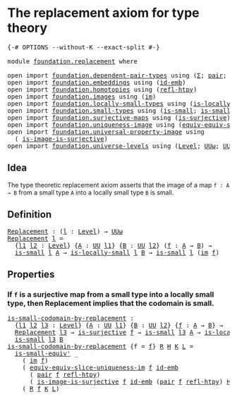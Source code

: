 # The replacement axiom for type theory

<pre class="Agda"><a id="50" class="Symbol">{-#</a> <a id="54" class="Keyword">OPTIONS</a> <a id="62" class="Pragma">--without-K</a> <a id="74" class="Pragma">--exact-split</a> <a id="88" class="Symbol">#-}</a>

<a id="93" class="Keyword">module</a> <a id="100" href="foundation.replacement.html" class="Module">foundation.replacement</a> <a id="123" class="Keyword">where</a>

<a id="130" class="Keyword">open</a> <a id="135" class="Keyword">import</a> <a id="142" href="foundation.dependent-pair-types.html" class="Module">foundation.dependent-pair-types</a> <a id="174" class="Keyword">using</a> <a id="180" class="Symbol">(</a><a id="181" href="foundation-core.dependent-pair-types.html#502" class="Record">Σ</a><a id="182" class="Symbol">;</a> <a id="184" href="foundation-core.dependent-pair-types.html#575" class="InductiveConstructor">pair</a><a id="188" class="Symbol">;</a> <a id="190" href="foundation-core.dependent-pair-types.html#592" class="Field">pr1</a><a id="193" class="Symbol">;</a> <a id="195" href="foundation-core.dependent-pair-types.html#604" class="Field">pr2</a><a id="198" class="Symbol">)</a>
<a id="200" class="Keyword">open</a> <a id="205" class="Keyword">import</a> <a id="212" href="foundation.embeddings.html" class="Module">foundation.embeddings</a> <a id="234" class="Keyword">using</a> <a id="240" class="Symbol">(</a><a id="241" href="foundation-core.embeddings.html#1711" class="Function">id-emb</a><a id="247" class="Symbol">)</a>
<a id="249" class="Keyword">open</a> <a id="254" class="Keyword">import</a> <a id="261" href="foundation.homotopies.html" class="Module">foundation.homotopies</a> <a id="283" class="Keyword">using</a> <a id="289" class="Symbol">(</a><a id="290" href="foundation-core.homotopies.html#632" class="Function">refl-htpy</a><a id="299" class="Symbol">)</a>
<a id="301" class="Keyword">open</a> <a id="306" class="Keyword">import</a> <a id="313" href="foundation.images.html" class="Module">foundation.images</a> <a id="331" class="Keyword">using</a> <a id="337" class="Symbol">(</a><a id="338" href="foundation.images.html#2136" class="Function">im</a><a id="340" class="Symbol">)</a>
<a id="342" class="Keyword">open</a> <a id="347" class="Keyword">import</a> <a id="354" href="foundation.locally-small-types.html" class="Module">foundation.locally-small-types</a> <a id="385" class="Keyword">using</a> <a id="391" class="Symbol">(</a><a id="392" href="foundation.locally-small-types.html#847" class="Function">is-locally-small</a><a id="408" class="Symbol">)</a>
<a id="410" class="Keyword">open</a> <a id="415" class="Keyword">import</a> <a id="422" href="foundation.small-types.html" class="Module">foundation.small-types</a> <a id="445" class="Keyword">using</a> <a id="451" class="Symbol">(</a><a id="452" href="foundation.small-types.html#1594" class="Function">is-small</a><a id="460" class="Symbol">;</a> <a id="462" href="foundation.small-types.html#2867" class="Function">is-small-equiv&#39;</a><a id="477" class="Symbol">)</a>
<a id="479" class="Keyword">open</a> <a id="484" class="Keyword">import</a> <a id="491" href="foundation.surjective-maps.html" class="Module">foundation.surjective-maps</a> <a id="518" class="Keyword">using</a> <a id="524" class="Symbol">(</a><a id="525" href="foundation.surjective-maps.html#1905" class="Function">is-surjective</a><a id="538" class="Symbol">)</a>
<a id="540" class="Keyword">open</a> <a id="545" class="Keyword">import</a> <a id="552" href="foundation.uniqueness-image.html" class="Module">foundation.uniqueness-image</a> <a id="580" class="Keyword">using</a> <a id="586" class="Symbol">(</a><a id="587" href="foundation.uniqueness-image.html#8831" class="Function">equiv-equiv-slice-uniqueness-im</a><a id="618" class="Symbol">)</a>
<a id="620" class="Keyword">open</a> <a id="625" class="Keyword">import</a> <a id="632" href="foundation.universal-property-image.html" class="Module">foundation.universal-property-image</a> <a id="668" class="Keyword">using</a>
  <a id="676" class="Symbol">(</a> <a id="678" href="foundation.universal-property-image.html#10994" class="Function">is-image-is-surjective</a><a id="700" class="Symbol">)</a>
<a id="702" class="Keyword">open</a> <a id="707" class="Keyword">import</a> <a id="714" href="foundation.universe-levels.html" class="Module">foundation.universe-levels</a> <a id="741" class="Keyword">using</a> <a id="747" class="Symbol">(</a><a id="748" href="Agda.Primitive.html#597" class="Postulate">Level</a><a id="753" class="Symbol">;</a> <a id="755" href="foundation-core.universe-levels.html#234" class="Primitive">UUω</a><a id="758" class="Symbol">;</a> <a id="760" href="foundation-core.universe-levels.html#222" class="Primitive">UU</a><a id="762" class="Symbol">)</a>
</pre>
## Idea

The type theoretic replacement axiom asserts that the image of a map `f : A → B` from a small type `A` into a locally small type `B` is small.

## Definition

<pre class="Agda"><a id="Replacement"></a><a id="945" href="foundation.replacement.html#945" class="Function">Replacement</a> <a id="957" class="Symbol">:</a> <a id="959" class="Symbol">(</a><a id="960" href="foundation.replacement.html#960" class="Bound">l</a> <a id="962" class="Symbol">:</a> <a id="964" href="Agda.Primitive.html#597" class="Postulate">Level</a><a id="969" class="Symbol">)</a> <a id="971" class="Symbol">→</a> <a id="973" href="foundation-core.universe-levels.html#234" class="Primitive">UUω</a>
<a id="977" href="foundation.replacement.html#945" class="Function">Replacement</a> <a id="989" href="foundation.replacement.html#989" class="Bound">l</a> <a id="991" class="Symbol">=</a>
  <a id="995" class="Symbol">{</a><a id="996" href="foundation.replacement.html#996" class="Bound">l1</a> <a id="999" href="foundation.replacement.html#999" class="Bound">l2</a> <a id="1002" class="Symbol">:</a> <a id="1004" href="Agda.Primitive.html#597" class="Postulate">Level</a><a id="1009" class="Symbol">}</a> <a id="1011" class="Symbol">{</a><a id="1012" href="foundation.replacement.html#1012" class="Bound">A</a> <a id="1014" class="Symbol">:</a> <a id="1016" href="foundation-core.universe-levels.html#222" class="Primitive">UU</a> <a id="1019" href="foundation.replacement.html#996" class="Bound">l1</a><a id="1021" class="Symbol">}</a> <a id="1023" class="Symbol">{</a><a id="1024" href="foundation.replacement.html#1024" class="Bound">B</a> <a id="1026" class="Symbol">:</a> <a id="1028" href="foundation-core.universe-levels.html#222" class="Primitive">UU</a> <a id="1031" href="foundation.replacement.html#999" class="Bound">l2</a><a id="1033" class="Symbol">}</a> <a id="1035" class="Symbol">(</a><a id="1036" href="foundation.replacement.html#1036" class="Bound">f</a> <a id="1038" class="Symbol">:</a> <a id="1040" href="foundation.replacement.html#1012" class="Bound">A</a> <a id="1042" class="Symbol">→</a> <a id="1044" href="foundation.replacement.html#1024" class="Bound">B</a><a id="1045" class="Symbol">)</a> <a id="1047" class="Symbol">→</a>
  <a id="1051" href="foundation.small-types.html#1594" class="Function">is-small</a> <a id="1060" href="foundation.replacement.html#989" class="Bound">l</a> <a id="1062" href="foundation.replacement.html#1012" class="Bound">A</a> <a id="1064" class="Symbol">→</a> <a id="1066" href="foundation.locally-small-types.html#847" class="Function">is-locally-small</a> <a id="1083" href="foundation.replacement.html#989" class="Bound">l</a> <a id="1085" href="foundation.replacement.html#1024" class="Bound">B</a> <a id="1087" class="Symbol">→</a> <a id="1089" href="foundation.small-types.html#1594" class="Function">is-small</a> <a id="1098" href="foundation.replacement.html#989" class="Bound">l</a> <a id="1100" class="Symbol">(</a><a id="1101" href="foundation.images.html#2136" class="Function">im</a> <a id="1104" href="foundation.replacement.html#1036" class="Bound">f</a><a id="1105" class="Symbol">)</a>
</pre>
## Properties

### If `f` is a surjective map from a small type into a locally small type, then Replacement implies that the codomain is small.

<pre class="Agda"><a id="is-small-codomain-by-replacement"></a><a id="1265" href="foundation.replacement.html#1265" class="Function">is-small-codomain-by-replacement</a> <a id="1298" class="Symbol">:</a>
  <a id="1302" class="Symbol">{</a><a id="1303" href="foundation.replacement.html#1303" class="Bound">l1</a> <a id="1306" href="foundation.replacement.html#1306" class="Bound">l2</a> <a id="1309" href="foundation.replacement.html#1309" class="Bound">l3</a> <a id="1312" class="Symbol">:</a> <a id="1314" href="Agda.Primitive.html#597" class="Postulate">Level</a><a id="1319" class="Symbol">}</a> <a id="1321" class="Symbol">{</a><a id="1322" href="foundation.replacement.html#1322" class="Bound">A</a> <a id="1324" class="Symbol">:</a> <a id="1326" href="foundation-core.universe-levels.html#222" class="Primitive">UU</a> <a id="1329" href="foundation.replacement.html#1303" class="Bound">l1</a><a id="1331" class="Symbol">}</a> <a id="1333" class="Symbol">{</a><a id="1334" href="foundation.replacement.html#1334" class="Bound">B</a> <a id="1336" class="Symbol">:</a> <a id="1338" href="foundation-core.universe-levels.html#222" class="Primitive">UU</a> <a id="1341" href="foundation.replacement.html#1306" class="Bound">l2</a><a id="1343" class="Symbol">}</a> <a id="1345" class="Symbol">{</a><a id="1346" href="foundation.replacement.html#1346" class="Bound">f</a> <a id="1348" class="Symbol">:</a> <a id="1350" href="foundation.replacement.html#1322" class="Bound">A</a> <a id="1352" class="Symbol">→</a> <a id="1354" href="foundation.replacement.html#1334" class="Bound">B</a><a id="1355" class="Symbol">}</a> <a id="1357" class="Symbol">→</a>
  <a id="1361" href="foundation.replacement.html#945" class="Function">Replacement</a> <a id="1373" href="foundation.replacement.html#1309" class="Bound">l3</a> <a id="1376" class="Symbol">→</a> <a id="1378" href="foundation.surjective-maps.html#1905" class="Function">is-surjective</a> <a id="1392" href="foundation.replacement.html#1346" class="Bound">f</a> <a id="1394" class="Symbol">→</a> <a id="1396" href="foundation.small-types.html#1594" class="Function">is-small</a> <a id="1405" href="foundation.replacement.html#1309" class="Bound">l3</a> <a id="1408" href="foundation.replacement.html#1322" class="Bound">A</a> <a id="1410" class="Symbol">→</a> <a id="1412" href="foundation.locally-small-types.html#847" class="Function">is-locally-small</a> <a id="1429" href="foundation.replacement.html#1309" class="Bound">l3</a> <a id="1432" href="foundation.replacement.html#1334" class="Bound">B</a> <a id="1434" class="Symbol">→</a>
  <a id="1438" href="foundation.small-types.html#1594" class="Function">is-small</a> <a id="1447" href="foundation.replacement.html#1309" class="Bound">l3</a> <a id="1450" href="foundation.replacement.html#1334" class="Bound">B</a>
<a id="1452" href="foundation.replacement.html#1265" class="Function">is-small-codomain-by-replacement</a> <a id="1485" class="Symbol">{</a><a id="1486" class="Argument">f</a> <a id="1488" class="Symbol">=</a> <a id="1490" href="foundation.replacement.html#1490" class="Bound">f</a><a id="1491" class="Symbol">}</a> <a id="1493" href="foundation.replacement.html#1493" class="Bound">R</a> <a id="1495" href="foundation.replacement.html#1495" class="Bound">H</a> <a id="1497" href="foundation.replacement.html#1497" class="Bound">K</a> <a id="1499" href="foundation.replacement.html#1499" class="Bound">L</a> <a id="1501" class="Symbol">=</a>
  <a id="1505" href="foundation.small-types.html#2867" class="Function">is-small-equiv&#39;</a> <a id="1521" class="Symbol">_</a>
    <a id="1527" class="Symbol">(</a> <a id="1529" href="foundation.images.html#2136" class="Function">im</a> <a id="1532" href="foundation.replacement.html#1490" class="Bound">f</a><a id="1533" class="Symbol">)</a>
    <a id="1539" class="Symbol">(</a> <a id="1541" href="foundation.uniqueness-image.html#8831" class="Function">equiv-equiv-slice-uniqueness-im</a> <a id="1573" href="foundation.replacement.html#1490" class="Bound">f</a> <a id="1575" href="foundation-core.embeddings.html#1711" class="Function">id-emb</a>
      <a id="1588" class="Symbol">(</a> <a id="1590" href="foundation-core.dependent-pair-types.html#575" class="InductiveConstructor">pair</a> <a id="1595" href="foundation.replacement.html#1490" class="Bound">f</a> <a id="1597" href="foundation-core.homotopies.html#632" class="Function">refl-htpy</a><a id="1606" class="Symbol">)</a>
      <a id="1614" class="Symbol">(</a> <a id="1616" href="foundation.universal-property-image.html#10994" class="Function">is-image-is-surjective</a> <a id="1639" href="foundation.replacement.html#1490" class="Bound">f</a> <a id="1641" href="foundation-core.embeddings.html#1711" class="Function">id-emb</a> <a id="1648" class="Symbol">(</a><a id="1649" href="foundation-core.dependent-pair-types.html#575" class="InductiveConstructor">pair</a> <a id="1654" href="foundation.replacement.html#1490" class="Bound">f</a> <a id="1656" href="foundation-core.homotopies.html#632" class="Function">refl-htpy</a><a id="1665" class="Symbol">)</a> <a id="1667" href="foundation.replacement.html#1495" class="Bound">H</a><a id="1668" class="Symbol">))</a>
    <a id="1675" class="Symbol">(</a> <a id="1677" href="foundation.replacement.html#1493" class="Bound">R</a> <a id="1679" href="foundation.replacement.html#1490" class="Bound">f</a> <a id="1681" href="foundation.replacement.html#1497" class="Bound">K</a> <a id="1683" href="foundation.replacement.html#1499" class="Bound">L</a><a id="1684" class="Symbol">)</a>
</pre>